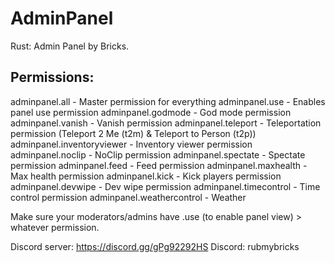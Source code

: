 # AdminPanel
Rust: Admin Panel by Bricks.


## Permissions: 
adminpanel.all - Master permission for everything
adminpanel.use - Enables panel use permission
adminpanel.godmode - God mode permission
adminpanel.vanish - Vanish permission
adminpanel.teleport - Teleportation permission (Teleport 2 Me (t2m) & Teleport to Person (t2p))
adminpanel.inventoryviewer - Inventory viewer permission
adminpanel.noclip - NoClip permission
adminpanel.spectate - Spectate permission
adminpanel.feed - Feed permission
adminpanel.maxhealth - Max health permission
adminpanel.kick - Kick players permission
adminpanel.devwipe - Dev wipe permission
adminpanel.timecontrol - Time control permission
adminpanel.weathercontrol - Weather

Make sure your moderators/admins have .use (to enable panel view) > whatever permission. 

Discord server: https://discord.gg/gPg92292HS
Discord: rubmybricks
